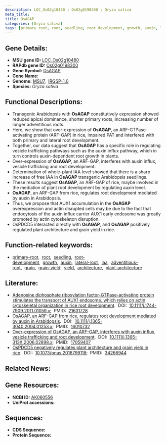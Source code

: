 ```yaml
---
description: LOC_Os02g10480 ; Os02g0198300 ; Oryza sativa
meta_title:
title: OsAGAP
categories: [Oryza sativa]
tags: [primary root, root, seedling, root development, growth, auxin, lateral root, iaa, adventitious root, grain, grain yield, yield, architecture, plant architecture]
---
```


## Gene Details:
- **MSU gene ID:** [LOC_Os02g10480](http://rice.uga.edu/cgi-bin/ORF_infopage.cgi?orf=LOC_Os02g10480)  
- **RAPdb gene ID:** [Os02g0198300](https://rapdb.dna.affrc.go.jp/locus/?name=Os02g0198300)  
- **Gene Symbol:** <u>OsAGAP</u>
- **Gene Name:**
- **Genome:**  [MSU7](http://rice.uga.edu/),&nbsp;&nbsp;[IRGSP-1.0](https://rapdb.dna.affrc.go.jp/download/irgsp1.html)
- **Species:** *Oryza sativa*

## Functional Descriptions:
   - Transgenic Arabidopsis with **OsAGAP** constitutively expression showed reduced apical dominance, shorter primary roots, increasing number of longer adventitious roots.
   - Here, we show that over-expression of **OsAGAP**, an ARF-GTPase-activating protein (ARF-GAP) in rice, impaired PAT and interfered with both primary and lateral root development.
   - Together, our data suggest that **OsAGAP** has a specific role in regulating vesicle trafficking pathways such as the auxin influx pathway, which in turn controls auxin-dependent root growth in plants.
   - Over-expression of **OsAGAP**, an ARF-GAP, interferes with auxin influx, vesicle trafficking and root development.
   - Determination of whole-plant IAA level showed that there is a sharp increase of free IAA in **OsAGAP** transgenic Arabidopsis seedlings.
   - These results suggest **OsAGAP**, an ARF-GAP of rice, maybe involved in the mediation of plant root development by regulating auxin level.
   - **OsAGAP**, an ARF-GAP from rice, regulates root development mediated by auxin in Arabidopsis.
   - Thus, we propose that AUX1 accumulation in the **OsAGAP** overexpression and actin disrupted cells may be due to the fact that endocytosis of the auxin influx carrier AUX1 early endosome was greatly promoted by actin cytoskeleton disruption.
   - OsPDCD5 interacted directly with **OsAGAP**, and **OsAGAP** positively regulated plant architecture and grain yield in rice.

## Function-related keywords:
   - [primary-root](/tags/primary-root/),&nbsp;&nbsp;[root](/tags/root/),&nbsp;&nbsp;[seedling](/tags/seedling/),&nbsp;&nbsp;[root-development](/tags/root-development/),&nbsp;&nbsp;[growth](/tags/growth/),&nbsp;&nbsp;[auxin](/tags/auxin/),&nbsp;&nbsp;[lateral-root](/tags/lateral-root/),&nbsp;&nbsp;[iaa](/tags/iaa/),&nbsp;&nbsp;[adventitious-root](/tags/adventitious-root/),&nbsp;&nbsp;[grain](/tags/grain/),&nbsp;&nbsp;[grain-yield](/tags/grain-yield/),&nbsp;&nbsp;[yield](/tags/yield/),&nbsp;&nbsp;[architecture](/tags/architecture/),&nbsp;&nbsp;[plant-architecture](/tags/plant-architecture/)

## Literature:
   - [Adenosine diphosphate ribosylation factor-GTPase-activating protein stimulates the transport of AUX1 endosome, which relies on actin cytoskeletal organization in rice root development](https://www.doi.org/10.1111/j.1744-7909.2011.01059.x).&nbsp;&nbsp;DOI:&nbsp;&nbsp;[10.1111/j.1744-7909.2011.01059.x](https://www.doi.org/10.1111/j.1744-7909.2011.01059.x);&nbsp;&nbsp;PMID:&nbsp;&nbsp;[21631728](https://pubmed.ncbi.nlm.nih.gov/21631728/)
   - [OsAGAP, an ARF-GAP from rice, regulates root development mediated by auxin in Arabidopsis](https://www.doi.org/10.1111/j.1365-3040.2004.01253.x).&nbsp;&nbsp;DOI:&nbsp;&nbsp;[10.1111/j.1365-3040.2004.01253.x](https://www.doi.org/10.1111/j.1365-3040.2004.01253.x);&nbsp;&nbsp;PMID:&nbsp;&nbsp;[16010732](https://pubmed.ncbi.nlm.nih.gov/16010732/)
   - [Over-expression of OsAGAP, an ARF-GAP, interferes with auxin influx, vesicle trafficking and root development](https://www.doi.org/10.1111/j.1365-313X.2006.02898.x).&nbsp;&nbsp;DOI:&nbsp;&nbsp;[10.1111/j.1365-313X.2006.02898.x](https://www.doi.org/10.1111/j.1365-313X.2006.02898.x);&nbsp;&nbsp;PMID:&nbsp;&nbsp;[17059407](https://pubmed.ncbi.nlm.nih.gov/17059407/)
   - [OsPDCD5 negatively regulates plant architecture and grain yield in rice](https://www.doi.org/10.1073/pnas.2018799118).&nbsp;&nbsp;DOI:&nbsp;&nbsp;[10.1073/pnas.2018799118](https://www.doi.org/10.1073/pnas.2018799118);&nbsp;&nbsp;PMID:&nbsp;&nbsp;[34266944](https://pubmed.ncbi.nlm.nih.gov/34266944/)

## Related News:

## Gene Resources:
- **NCBI ID:**  [AK060556](http://www.ncbi.nlm.nih.gov/nuccore/AK060556)
- **UniProt accessions:** [](https://www.uniprot.org/uniprotkb//entry)

## Sequences:
- **CDS Sequence:**
- **Protein Sequence:**
